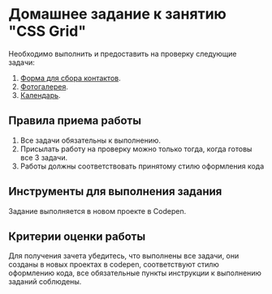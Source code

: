 # Домашнее задание к занятию "CSS Grid"

Необходимо выполнить и предоставить на проверку следующие задачи:

1. [Форма для сбора контактов](https://github.com/netology-code/mq-homeworks/tree/mq-63/css-grid/form).
2. [Фотогалерея](https://github.com/netology-code/mq-homeworks/tree/mq-63/css-grid/gallery).
3. [Календарь](https://github.com/netology-code/mq-homeworks/tree/mq-63/css-grid/calendar).

## Правила приема работы
1. Все задачи обязательны к выполнению. 
2. Присылать работу на проверку можно только тогда, когда готовы все 3 задачи.
3. Работы должны соответствовать принятому стилю оформления кода

## Инструменты для выполнения задания
Задание выполняется в новом проекте в Codepen.

## Критерии оценки работы
Для получения зачета убедитесь, что выполнены все задачи, они созданы в новых проектах в codepen, cоответствуют стилю оформлению кода, все обязательные пункты инструкции к выполнению заданий соблюдены.

